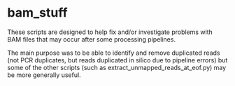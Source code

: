 # bam_stuff
These scripts are designed to help fix and/or investigate problems with BAM files that may occur after some processing pipelines.

The main purpose was to be able to identify and remove duplicated reads (not PCR duplicates, but reads duplicated in silico due to pipeline errors) but some of the other scripts (such as extract_unmapped_reads_at_eof.py) may be more generally useful.
